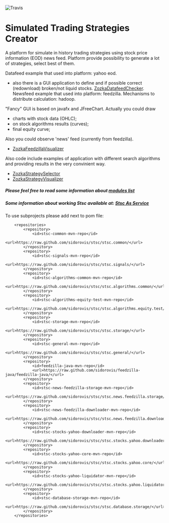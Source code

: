 ![Travis](https://travis-ci.org/sidorovis/stsc.svg?branch=master)

# Simulated Trading Strategies Creator

A platform for simulate in history trading strategies using stock price information (EOD) news feed.
Platform provide possibility to generate a lot of strategies, select best of them.

Datafeed example that used into platform: yahoo eod.
 * also there is a GUI application to define and if possible correct (redownload) broken/not liquid stocks. [ZozkaDatafeedChecker](https://github.com/sidorovis/stsc/wiki/ZozkaDatafeedChecker-Examples).
Newsfeed example that used into platform: feedzilla.
Mechanisms to distribute calculation: hadoop.

"Fancy" GUI is based on javafx and JFreeChart. 
Actually you could draw 
 * charts with stock data (OHLC); 
 * on stock algorithms results (curves);
 * final equity curve;

Also you could observe 'news' feed (currently from feedzilla).
 * [ZozkaFeedzillaVisualizer](https://github.com/sidorovis/stsc/wiki/ZozkaFeedzillaVisualizer-Examples)

Also code include examples of application with different search algorithms and providing results in the very convinient way.

 * [ZozkaStrategySelector](https://github.com/sidorovis/stsc/wiki/ZozkaStrategySelector-Examples)
 * [ZozkaStrategyVisualizer](https://github.com/sidorovis/stsc/wiki/ZozkaStrategyVisualizer-Examples)

##### Please feel free to read some information about [modules list](https://github.com/sidorovis/stsc/wiki/Modules-List)

##### Some information about working Stsc available at: [Stsc As Service](https://github.com/sidorovis/stsc/wiki/StscAsService)

To use subprojects please add next to pom file:
```
	<repositories>
	    <repository>
    	  	<id>stsc-common-mvn-repo</id>
     		<url>https://raw.github.com/sidorovis/stsc/stsc.common/</url>
   		</repository>
	    <repository>
    	  	<id>stsc-signals-mvn-repo</id>
     		<url>https://raw.github.com/sidorovis/stsc/stsc.signals/</url>
   		</repository>
	    <repository>
    	  	<id>stsc-algorithms-common-mvn-repo</id>
     		<url>https://raw.github.com/sidorovis/stsc/stsc.algorithms.common/</url>
   		</repository>
	    <repository>
    	  	<id>stsc-algorithms-equity-test-mvn-repo</id>
     		<url>https://raw.github.com/sidorovis/stsc/stsc.algorithms.equity.test/</url>
   		</repository>
	    <repository>
    	  	<id>stsc-storage-mvn-repo</id>
     		<url>https://raw.github.com/sidorovis/stsc/stsc.storage/</url>
   		</repository>
	    <repository>
    	  	<id>stsc-general-mvn-repo</id>
     		<url>https://raw.github.com/sidorovis/stsc/stsc.general/</url>
   		</repository>
	    <repository>
    	  	<id>feedzilla-java-mvn-repo</id>
     		<url>https://raw.github.com/sidorovis/feedzilla-java/feedzilla-java/</url>
   		</repository>
	    <repository>
    	  	<id>stsc-news-feedzilla-storage-mvn-repo</id>
     		<url>https://raw.github.com/sidorovis/stsc/stsc.news.feedzilla.storage/</url>
   		</repository>
	    <repository>
    	  	<id>stsc-news-feedzilla-downloader-mvn-repo</id>
     		<url>https://raw.github.com/sidorovis/stsc/stsc.news.feedzilla.downloader/</url>
   		</repository>
	    <repository>
    	  	<id>stsc-stocks-yahoo-downloader-mvn-repo</id>
     		<url>https://raw.github.com/sidorovis/stsc/stsc.stocks.yahoo.downloader/</url>
   		</repository>
	    <repository>
    	  	<id>stsc-stocks-yahoo-core-mvn-repo</id>
     		<url>https://raw.github.com/sidorovis/stsc/stsc.stocks.yahoo.core/</url>
   		</repository>
	    <repository>
    	  	<id>stsc-stocks-yahoo-liquidator-mvn-repo</id>
     		<url>https://raw.github.com/sidorovis/stsc/stsc.stocks.yahoo.liquidator/</url>
   		</repository>
	    <repository>
    	  	<id>stsc-database-storage-mvn-repo</id>
     		<url>https://raw.github.com/sidorovis/stsc/stsc.database.storage/</url>
   		</repository>
	</repositories>
```
